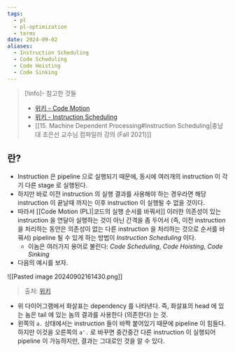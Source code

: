 ```yaml
---
tags:
  - pl
  - pl-optimization
  - terms
date: 2024-09-02
aliases:
  - Instruction Scheduling
  - Code Scheduling
  - Code Hoisting
  - Code Sinking
---
```

> [!info]- 참고한 것들
> - [위키 - Code Motion](https://en.wikipedia.org/wiki/Code_motion)
> - [위키 - Instruction Scheduling](https://en.wikipedia.org/wiki/Instruction_scheduling)
> - [[15. Machine Dependent Processing#Instruction Scheduling|충남대 조은선 교수님 컴파일러 강의 (Fall 2021)]]

## 란?

- Instruction 은 pipeline 으로 실행되기 때문에, 동시에 여러개의 instruction 이 각기 다른 stage 로 실행된다.
- 하지만 바로 이전 instruction 의 실행 결과를 사용해야 하는 경우라면 해당 instruction 이 끝날때 까지는 이후 instruction 이 실행될 수 없을 것이다.
- 따라서 [[Code Motion (PL)|코드의 실행 순서를 바꿔서]] 이러한 의존성이 있는 instruction 을 연달아 실행하는 것이 아닌 간격을 좀 두어서 (즉, 이전 instruction 을 처리하는 동안은 의존성이 없는 다른 instruction 을 처리하는 것으로 순서를 바꿔서) pipeline 될 수 있게 하는 방법이 *Instruction Scheduling* 이다.
	- 이놈은 여러가지 용어로 불린다: *Code Scheduling*, *Code Hoisting*, *Code Sinking*
- 다음의 예시를 보자.

![[Pasted image 20240902161430.png]]
> 출처: [위키](https://en.wikipedia.org/wiki/Code_motion#/media/File:Preventing_dependency_stalls_in_assembled_code_with_code_movement.jpg)

- 위 다이어그램에서 화살표는 dependency 를 나타낸다. 즉, 화살표의 head 에 있는 놈은 tail 에 있는 놈의 결과를 사용한다 (의존한다) 는 것.
- 왼쪽의 `a.` 상태에서는 instruction 들이 바짝 붙어있기 때문에 pipeline 이 힘들다. 하지만 이것을 오른쪽의 `a'.` 로 바꾸면 중간중간 다른 instruction 이 실행되어 pipeline 이 가능하지만, 결과는 그대로인 것을 알 수 있다.